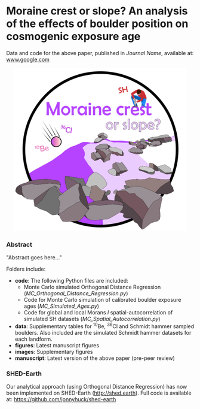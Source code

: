 # Moraine crest or slope? An analysis of the effects of boulder position on cosmogenic exposure age
Data and code for the above paper, published in *Journal Name*, available at: www.google.com

<p align="center">
	<img width = "460" src="images/github_logo.png"
</p>

### Abstract

"Abstract goes here..."

Folders include:

- **code**: The following Python files are included:
	-  Monte Carlo simulated Orthogonal Distance Regression (*MC_Orthogonal_Distance_Regression.py*)
	-  Code for Monte Carlo simulation of calibrated boulder exposure ages (*MC_Simulated_Ages.py*)
	-  Code for global and local Morans *I* spatial-autocorrelation of simulated SH datasets (*MC_Spatial_Autocorrelation.py*)
- **data**: Supplementary tables for <sup>10</sup>Be, <sup>36</sup>Cl and Schmidt hammer sampled boulders. Also included are the simulated Schmidt hammer datasets for each landform.
- **figures**: Latest manuscript figures 
- **images**: Supplementary figures
- **manuscript**: Latest version of the above paper (pre-peer review)

### SHED-Earth

Our analytical approach (using Orthogonal Distance Regression) has now been implemented on SHED-Earth (http://shed.earth). Full code is available at: https://github.com/jonnyhuck/shed-earth